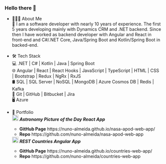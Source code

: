 ### Hello there 👋

<ul> 
<li> 👨🏻‍💻 About Me </li>
  💼   I am a software developer with nearly 10 years of experience. The first 5 years developing mainly with Dynamics CRM and .NET backend. Since then I have worked as backend developer with Angular and React in front-end and C#/.NET Core, Java/Spring Boot and Kotlin/Spring Boot in backed-end.<br />
<br />
<li> 🛠 Tech Stack</li>
  💻   .NET | C# | Kotlin | Java | Spring Boot<br />
  🌐   Angular | React | React Hooks | JavaScript | TypeScript | HTML | CSS |  Bootstrap | Redux | NgRx | RxJS <br />
  🛢   SQL | SQL Server | NoSQL | MongoDB | Azure Cosmos DB | Redis | Kafka <br />
  🔧   Git | GitHub | Bitbucket | Jira <br />
  🖥   Azure <br />
<br />
<li> 🔭 Portfolio 
    <div>
        <img src="https://user-images.githubusercontent.com/25181517/183897015-94a058a6-b86e-4e42-a37f-bf92061753e5.png" height="20"> <b><i>Astronomy Picture of the Day React App</i></b></li>
        <ul>
            <li><strong>GitHub Page</strong> https://nuno-almeida.github.io/nasa-apod-web-app/</li>
            <li><strong>Repo</strong> https://github.com/nuno-almeida/nasa-apod-web-app</li>
        </ul>
    </div>
      <div>
        <img src="https://user-images.githubusercontent.com/25181517/183890595-779a7e64-3f43-4634-bad2-eceef4e80268.png" height="20"> <b><i>REST Countries Angular App</i></b></li>
        <ul>
            <li><strong>GitHub Page</strong> https://nuno-almeida.github.io/countries-web-app/</li>
            <li><strong>Repo</strong> https://github.com/nuno-almeida/countries-web-app</li>
        </ul>
    </div>
</li>
</ul>
